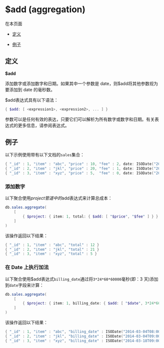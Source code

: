 # [ ](#)$add (aggregation)

[]()

在本页面

*   [定义](#definition)

*   [例子](#examples)

## <span id="definition">定义</span>

**$add**

添加数字或添加数字和日期。如果其中一个参数是 date，则$add将其他参数视为要添加到 date 的毫秒数。

$add表达式具有以下语法：

```powershell
{ $add: [ <expression1>, <expression2>, ... ] }
```

参数可以是任何有效的表达，只要它们可以解析为所有数字或数字和日期。有关表达式的更多信息，请参阅表达式。

## <span id="examples">例子</span>

以下示例使用带有以下文档的`sales`集合：

```powershell
{ "_id" : 1, "item" : "abc", "price" : 10, "fee" : 2, date: ISODate("2014-03-01T08:00:00Z") }
{ "_id" : 2, "item" : "jkl", "price" : 20, "fee" : 1, date: ISODate("2014-03-01T09:00:00Z") }
{ "_id" : 3, "item" : "xyz", "price" : 5,  "fee" : 0, date: ISODate("2014-03-15T09:00:00Z") }
```

### 添加数字

以下聚合使用$project管道中的$add表达式来计算总成本：

```powershell
db.sales.aggregate(
    [
        { $project: { item: 1, total: { $add: [ "$price", "$fee" ] } } }
    ]
)
```

该操作返回以下结果：

```powershell
{ "_id" : 1, "item" : "abc", "total" : 12 }
{ "_id" : 2, "item" : "jkl", "total" : 21 }
{ "_id" : 3, "item" : "xyz", "total" : 5 }
```

### 在 Date 上执行加法

以下聚合使用$add表达式`billing_date`通过将`3*24*60*60000`毫秒(即：3 天)添加到`date`字段来计算：

```powershell
db.sales.aggregate(
    [
        { $project: { item: 1, billing_date: { $add: [ "$date", 3*24*60*60000 ] } } }
    ]
)
```

该操作返回以下结果：

```powershell
{ "_id" : 1, "item" : "abc", "billing_date" : ISODate("2014-03-04T08:00:00Z") }
{ "_id" : 2, "item" : "jkl", "billing_date" : ISODate("2014-03-04T09:00:00Z") }
{ "_id" : 3, "item" : "xyz", "billing_date" : ISODate("2014-03-18T09:00:00Z") }
```


